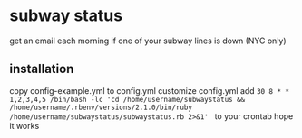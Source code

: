 subway status
=============

get an email each morning if one of your subway lines is down (NYC only)

installation
------------

copy config-example.yml to config.yml
customize config.yml
add `30 8 * * 1,2,3,4,5 /bin/bash -lc 'cd /home/username/subwaystatus && /home/username/.rbenv/versions/2.1.0/bin/ruby /home/username/subwaystatus/subwaystatus.rb 2>&1' ` to your crontab
hope it works